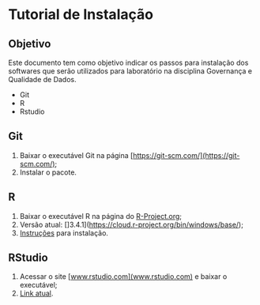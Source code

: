 # Tutorial de Instalação

## Objetivo
Este documento tem como objetivo indicar os passos para instalação dos softwares que serão utilizados para laboratório na disciplina Governança e Qualidade de Dados.
* Git
* R
* Rstudio

## Git
1. Baixar o executável Git na página [https://git-scm.com/](https://git-scm.com/);
2. Instalar o pacote.

## R
1. Baixar o executável R na página do [R-Project.org](https://cloud.r-project.org/bin/windows/);
2. Versão atual: []3.4.1](https://cloud.r-project.org/bin/windows/base/);
3. [Instruções](https://cloud.r-project.org/bin/windows/base/README.R-3.4.1) para instalação.

## RStudio
1. Acessar o site [www.rstudio.com](www.rstudio.com) e baixar o executável;
2. [Link atual](https://www.rstudio.com/products/rstudio/download/).



